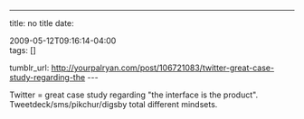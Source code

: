 ---
title: no title
date:

 2009-05-12T09:16:14-04:00  
tags:  []

tumblr_url:
http://yourpalryan.com/post/106721083/twitter-great-case-study-regarding-the
\-\--

Twitter = great case study regarding "the interface is the product".
Tweetdeck/sms/pikchur/digsby total different mindsets.
